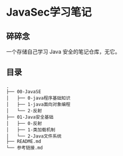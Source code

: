 # JavaSec学习笔记

## 碎碎念

一个存储自己学习 Java 安全的笔记仓库，无它。

## 目录

```
.
├── 00-JavaSE
│   ├── 0-java程序基础知识
│   ├── 1-java面向对象编程
│   └── 2-反射
├── 01-Java安全基础
│   ├── 0-反射
│   ├── 1-类加载机制
│   └── 2-Java文件系统
├── README.md
└── 参考链接.md
```

